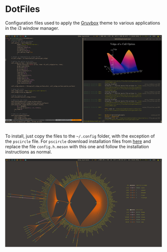 # DotFiles

Configuration files used to apply the [Gruvbox](https://github.com/morhetz/gruvbox) theme to various applications in the i3 window manager.

<p align="center">
  <img alt="screenshot" src="https://github.com/alembcke/DotFiles/blob/main/media/manim.png">
  <br><br>
</p>

To install, just copy the files to the `~/.config` folder, with the exception of the `pscircle` file.  For `pscircle` download installation files from [here](https://gitlab.com/mildlyparallel/pscircle) and replace the file `config.h.meson` with this one and follow the installation instructions as normal.

<p align="center">
  <img alt="screenshot" src="https://github.com/alembcke/DotFiles/blob/main/media/pscircle.png">
  <br><br>
</p>
